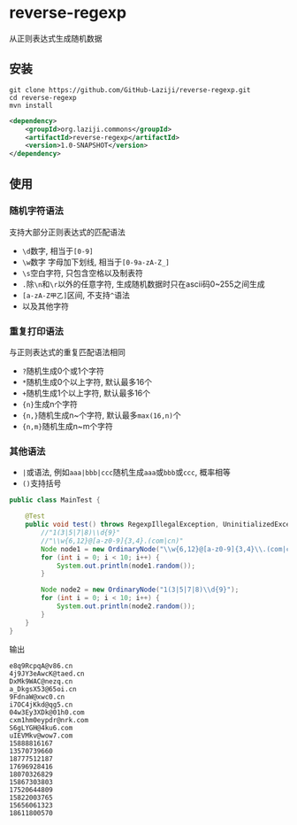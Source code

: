 # reverse-regexp

从正则表达式生成随机数据

## 安装
```
git clone https://github.com/GitHub-Laziji/reverse-regexp.git
cd reverse-regexp
mvn install
```

```xml
<dependency>
    <groupId>org.laziji.commons</groupId>
    <artifactId>reverse-regexp</artifactId>
    <version>1.0-SNAPSHOT</version>
</dependency>
```

## 使用
### 随机字符语法
支持大部分正则表达式的匹配语法
- `\d`数字, 相当于`[0-9]`
- `\w`数字 字母加下划线, 相当于`[0-9a-zA-Z_]`
- `\s`空白字符, 只包含空格以及制表符
- `.`除`\n`和`\r`以外的任意字符, 生成随机数据时只在ascii码0~255之间生成
- `[a-zA-Z甲乙]`区间, 不支持`^`语法
- 以及其他字符
### 重复打印语法
与正则表达式的重复匹配语法相同
- `?`随机生成0个或1个字符
- `*`随机生成0个以上字符, 默认最多16个
- `+`随机生成1个以上字符, 默认最多16个
- `{n}`生成n个字符
- `{n,}`随机生成n~个字符, 默认最多`max(16,n)`个
- `{n,m}`随机生成n~m个字符

### 其他语法
- `|`或语法, 例如`aaa|bbb|ccc`随机生成`aaa`或`bbb`或`ccc`, 概率相等
- `()`支持括号

```java
public class MainTest {

    @Test
    public void test() throws RegexpIllegalException, UninitializedException, TypeNotMatchException {
        //"1(3|5|7|8)\\d{9}"
        //"\\w{6,12}@[a-z0-9]{3,4}.(com|cn)"
        Node node1 = new OrdinaryNode("\\w{6,12}@[a-z0-9]{3,4}\\.(com|cn)");
        for (int i = 0; i < 10; i++) {
            System.out.println(node1.random());
        }

        Node node2 = new OrdinaryNode("1(3|5|7|8)\\d{9}");
        for (int i = 0; i < 10; i++) {
            System.out.println(node2.random());
        }
    }
}
```

输出
```
e8q9RcpqA@v86.cn
4j9JY3eAwcK@taed.cn
DxMk9WAC@nezq.cn
a_DkgsX53@65oi.cn
9FdnaW@xwc0.cn
i7OC4jKkd@qg5.cn
04w3Ey3XDk@01h0.com
cxm1hm0eypdr@nrk.com
S6gLYGH@4ku6.com
uIEVMkv@wow7.com
15888816167
13570739660
18777512187
17696928416
18070326829
15867303803
17520644809
15822003765
15656061323
18611800570
```
